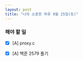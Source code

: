```yaml
---
layout: post
title: "나의 소중한 하루 9월 25일(토)"
---
```


### 해야 할 일

- [x] [A] proxy.c
- [x] [A] 백준 2579 풀기

